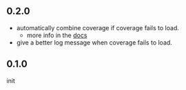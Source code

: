 ## 0.2.0

- automatically combine coverage if coverage fails to load.
  - more info in the [docs](https://coverage.readthedocs.io/en/coverage-5.5/cmd.html#combining-data-files-coverage-combine)
- give a better log message when coverage fails to load.

## 0.1.0

init

